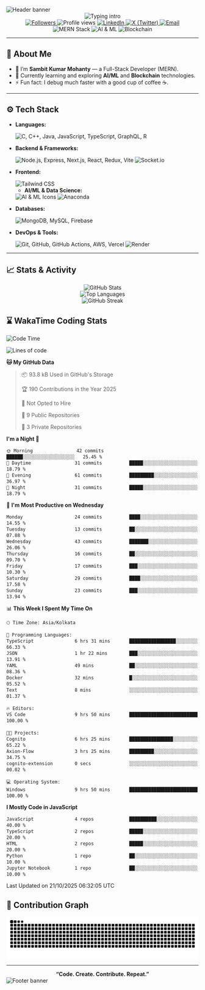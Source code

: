<!-- Modern GitHub Profile README for Sambit Kumar Mohanty (@Sambit-Kumar-Mohanty-26) -->
<!-- Inspired by the profile of Arun Kumar Korra -->

<!-- Header wave banner -->
<picture>
  <source media="(pre-fers-color-scheme: dark)" srcset="https://capsule-render.vercel.app/api?type=waving&height=140&color=0:0E75B6,100:6DA55F&text=Sambit%20Kumar%20Mohanty&fontColor=FFFFFF&fontSize=42&fontAlign=50&section=header&fontAlignY=35&animation=fadeIn">
  <img alt="Header banner" src="https://capsule-render.vercel.app/api?type=waving&height=140&color=0:6DA55F,100:0E75B6&text=Sambit%20Kumar%20Mohanty&fontColor=FFFFFF&fontSize=42&fontAlign=50&section=header&fontAlignY=35&animation=fadeIn">
</picture>

<div align="center">

  <!-- Animated intro -->
  <img src="https://readme-typing-svg.herokuapp.com?font=Fira+Code&duration=2500&pause=1000&color=0E75B6&center=true&vCenter=true&width=600&lines=Full-Stack+Developer;Open-Source+Enthusiast;AI%2FML+Learner" alt="Typing intro" />

  <br/>

  <!-- Social / quick actions -->
  <a href="https://github.com/Sambit-Kumar-Mohanty-26">
    <img src="https://img.shields.io/github/followers/Sambit-Kumar-Mohanty-26?label=Followers&style=flat&logo=github" alt="Followers" />
  </a>
  <img src="https://komarev.com/ghpvc/?username=Sambit-Kumar-Mohanty-26&style=flat&color=0e75b6" alt="Profile views" />
  <a href="https://www.linkedin.com/in/sambit-kumar-mohanty-36b20234a/">
    <img src="https://img.shields.io/badge/LinkedIn-Connect-0A66C2?style=flat&logo=linkedin&logoColor=white" alt="LinkedIn" />
  </a>
  <a href="https://x.com/SambitMohanty80">
    <img src="https://img.shields.io/badge/X-Follow-1DA1F2?style=flat&logo=x&logoColor=white" alt="X (Twitter)" />
  </a>
  <a href="mailto:sambitkumarmohanty25@gmail.com">
    <img src="https://img.shields.io/badge/Email-Contact-EA4335?style=flat&logo=gmail&logoColor=white" alt="Email" />
  </a>

  <br/>
  <img src="https://img.shields.io/badge/MERN%20Stack-0E75B6?style=flat" alt="MERN Stack" />
  <img src="https://img.shields.io/badge/AI%20%26%20ML-6DA55F?style=flat" alt="AI & ML" />
  <img src="https://img.shields.io/badge/Blockchain-F0B400?style=flat" alt="Blockchain" />

</div>

---

## 👋 About Me
- 🔭 I’m **Sambit Kumar Mohanty** — a Full-Stack Developer (MERN).
- 🌱 Currently learning and exploring **AI/ML** and **Blockchain** technologies.
- ⚡ Fun fact: I debug much faster with a good cup of coffee ☕.

---

## ⚙️ Tech Stack
<!-- Grouped for clarity -->
- **Languages:**
  <div>
    <img src="https://skillicons.dev/icons?i=c,cpp,java,js,ts,graphql,r" alt="C, C++, Java, JavaScript, TypeScript, GraphQL, R" />
  </div>

- **Backend & Frameworks:**
  <div>
    <img src="https://skillicons.dev/icons?i=nodejs,express,nextjs,react,redux,vite" alt="Node.js, Express, Next.js, React, Redux, Vite" />
    <img src="https://img.shields.io/badge/Socket.io-black?style=flat&logo=socket.io&badgeColor=010101" alt="Socket.io" />
  </div>

- **Frontend:**
  <div>
    <img src="https://skillicons.dev/icons?i=tailwind" alt="Tailwind CSS" />
  </div>

  - **AI/ML & Data Science:**
  <div>
    <img src="https://skillicons.dev/icons?i=python,tensorflow,pytorch,keras,sklearn,numpy,pandas,matplotlib,opencv" alt="AI & ML Icons" />
    <img src="https://img.shields.io/badge/Anaconda-%2344A833.svg?style=for-the-badge&logo=anaconda&logoColor=white" alt="Anaconda" />
  </div>

- **Databases:**
  <div>
    <img src="https://skillicons.dev/icons?i=mongodb,mysql,firebase" alt="MongoDB, MySQL, Firebase" />
  </div>

- **DevOps & Tools:**
  <div>
    <img src="https://skillicons.dev/icons?i=git,github,githubactions,aws,vercel" alt="Git, GitHub, GitHub Actions, AWS, Vercel" />
    <img src="https://img.shields.io/badge/Render-%46E3B7.svg?style=flat&logo=render&logoColor=white" alt="Render" />
  </div>

---

## 📈 Stats & Activity

<p align="center">
  <!-- GitHub Stats -->
  <picture>
    <source media="(prefers-color-scheme: dark)" srcset="https://github-readme-stats.vercel.app/api?username=Sambit-Kumar-Mohanty-26&show_icons=true&theme=tokyonight">
    <img alt="GitHub Stats" src="https://github-readme-stats.vercel.app/api?username=Sambit-Kumar-Mohanty-26&show_icons=true&theme=default" />
  </picture>
  <br/>
  <!-- Top Languages -->
  <picture>
    <source media="(prefers-color-scheme: dark)" srcset="https://github-readme-stats.vercel.app/api/top-langs/?username=Sambit-Kumar-Mohanty-26&layout=compact&theme=tokyonight">
    <img alt="Top Languages" src="https://github-readme-stats.vercel.app/api/top-langs/?username=Sambit-Kumar-Mohanty-26&layout=compact&theme=default" />
  </picture>
  <br/>
  <!-- Streak Stats -->
  <picture>
    <source media="(prefers-color-scheme: dark)" srcset="https://github-readme-streak-stats.herokuapp.com?user=Sambit-Kumar-Mohanty-26&theme=github-dark-blue">
    <img alt="GitHub Streak" src="https://github-readme-streak-stats.herokuapp.com?user=Sambit-Kumar-Mohanty-26&theme=default" />
  </picture>
</p>

<!-- WakaTime Stats (already configured with your workflow) -->
## ⌛ WakaTime Coding Stats
<!--START_SECTION:waka-->
![Code Time](http://img.shields.io/badge/Code%20Time-9%20hrs%2029%20mins-blue)

![Lines of code](https://img.shields.io/badge/From%20Hello%20World%20I%27ve%20Written-2.5%20million%20lines%20of%20code-blue)

**🐱 My GitHub Data** 

> 📦 93.8 kB Used in GitHub's Storage 
 > 
> 🏆 190 Contributions in the Year 2025
 > 
> 🚫 Not Opted to Hire
 > 
> 📜 9 Public Repositories 
 > 
> 🔑 3 Private Repositories 
 > 
**I'm a Night 🦉** 

```text
🌞 Morning                42 commits          ██████░░░░░░░░░░░░░░░░░░░   25.45 % 
🌆 Daytime                31 commits          █████░░░░░░░░░░░░░░░░░░░░   18.79 % 
🌃 Evening                61 commits          █████████░░░░░░░░░░░░░░░░   36.97 % 
🌙 Night                  31 commits          █████░░░░░░░░░░░░░░░░░░░░   18.79 % 
```
📅 **I'm Most Productive on Wednesday** 

```text
Monday                   24 commits          ████░░░░░░░░░░░░░░░░░░░░░   14.55 % 
Tuesday                  13 commits          ██░░░░░░░░░░░░░░░░░░░░░░░   07.88 % 
Wednesday                43 commits          ███████░░░░░░░░░░░░░░░░░░   26.06 % 
Thursday                 16 commits          ██░░░░░░░░░░░░░░░░░░░░░░░   09.70 % 
Friday                   17 commits          ███░░░░░░░░░░░░░░░░░░░░░░   10.30 % 
Saturday                 29 commits          ████░░░░░░░░░░░░░░░░░░░░░   17.58 % 
Sunday                   23 commits          ███░░░░░░░░░░░░░░░░░░░░░░   13.94 % 
```


📊 **This Week I Spent My Time On** 

```text
🕑︎ Time Zone: Asia/Kolkata

💬 Programming Languages: 
TypeScript               6 hrs 31 mins       █████████████████░░░░░░░░   66.33 % 
JSON                     1 hr 22 mins        ███░░░░░░░░░░░░░░░░░░░░░░   13.91 % 
YAML                     49 mins             ██░░░░░░░░░░░░░░░░░░░░░░░   08.36 % 
Docker                   32 mins             █░░░░░░░░░░░░░░░░░░░░░░░░   05.52 % 
Text                     8 mins              ░░░░░░░░░░░░░░░░░░░░░░░░░   01.37 % 

🔥 Editors: 
VS Code                  9 hrs 50 mins       █████████████████████████   100.00 % 

🐱‍💻 Projects: 
Cognito                  6 hrs 25 mins       ████████████████░░░░░░░░░   65.22 % 
Axion-Flow               3 hrs 25 mins       █████████░░░░░░░░░░░░░░░░   34.75 % 
cognito-extension        0 secs              ░░░░░░░░░░░░░░░░░░░░░░░░░   00.02 % 

💻 Operating System: 
Windows                  9 hrs 50 mins       █████████████████████████   100.00 % 
```

**I Mostly Code in JavaScript** 

```text
JavaScript               4 repos             ██████████░░░░░░░░░░░░░░░   40.00 % 
TypeScript               2 repos             █████░░░░░░░░░░░░░░░░░░░░   20.00 % 
HTML                     2 repos             █████░░░░░░░░░░░░░░░░░░░░   20.00 % 
Python                   1 repo              ██░░░░░░░░░░░░░░░░░░░░░░░   10.00 % 
Jupyter Notebook         1 repo              ██░░░░░░░░░░░░░░░░░░░░░░░   10.00 % 
```




 Last Updated on 21/10/2025 06:32:05 UTC
<!--END_SECTION:waka-->

<!-- Contribution Snake (already configured with your workflow) -->
## 🐍 Contribution Graph
<picture>
  <source media="(prefers-color-scheme: dark)" srcset="https://raw.githubusercontent.com/Sambit-Kumar-Mohanty-26/Sambit-Kumar-Mohanty-26/output/github-contribution-grid-snake-dark.svg">
  <img alt="Snake Animation" src="https://raw.githubusercontent.com/Sambit-Kumar-Mohanty-26/Sambit-Kumar-Mohanty-26/output/github-contribution-grid-snake.svg">
</picture>

---

<div align="center">
  <b>“Code. Create. Contribute. Repeat.”</b>
</div>

<!-- Footer wave banner -->
<picture>
  <source media="(prefers-color-scheme: dark)" srcset="https://capsule-render.vercel.app/api?type=waving&height=120&color=0:0E75B6,100:6DA55F&section=footer">
  <img alt="Footer banner" src="https://capsule-render.vercel.app/api?type=waving&height=120&color=0:6DA55F,100:0E75B6&section=footer">
</picture>
